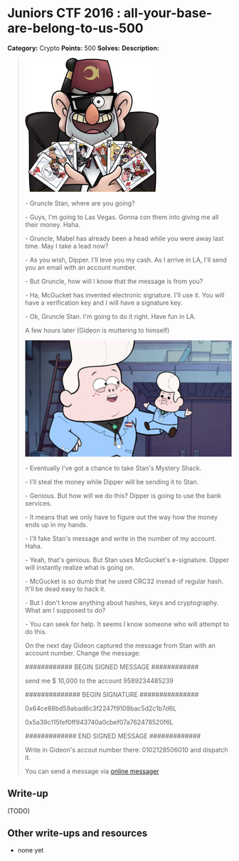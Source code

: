 # Juniors CTF 2016 : all-your-base-are-belong-to-us-500

**Category:** Crypto
**Points:** 500
**Solves:**
**Description:**

> ![Description Image](all-your-base-are-belong-to-us-desc-0.jpg)
>
> \- Gruncle Stan, where are you going?
>
> \- Guys, I'm going to Las Vegas. Gonna con them into giving me all their money. Haha.
>
> \- Gruncle, Mabel has already been a head while you were away last time. May I take a lead now?
>
> \- As you wish, Dipper. I'll leve you my cash. As I arrive in LA, I'll send you an email with an account number.
>
> \- But Gruncle, how will I know that the message is from you?
>
> \- Ha, McGucket has invented electronic signature. I'll use it. You will have a verification key and I will have a signature key.
>
> \- Ok, Gruncle Stan. I'm going to do it right. Have fun in LA.
>
> A few hours later (Gideon is muttering to himself)
>
> ![Description Image](all-your-base-are-belong-to-us-desc-1.jpg)
>
> \- Eventually I've got a chance to take Stan's Mystery Shack.
>
> \- I'll steal the money while Dipper will be sending it to Stan.
>
> \- Genious. But how will we do this? Dipper is going to use the bank services.
>
> \- It means that we only have to figure out the way how the money ends up in my hands.
>
> \- I'll fake Stan's message and write in the number of my account. Haha.
>
> \- Yeah, that's genious. But Stan uses McGucket's e-signature. Dipper will instantly realize what is going on.
>
> \- McGucket is so dumb that he used CRC32 insead of regular hash. It'll be dead easy to hack it.
>
> \- But I don't know anything about hashes, keys and cryptography. What am I supposed to do?
>
> \- You can seek for help. It seems I know someone who will attempt to do this.
>
> On the next day Gideon captured the message from Stan with an account number. Change the message:
>
> ############ BEGIN SIGNED MESSAGE ############
>
> send me $ 10,000 to the account 9589234485239
>
> ############## BEGIN SIGNATURE ###############
>
> 0x64ce88bd59abad6c3f2247f9109bac5d2c1b7d6L
>
> 0x5a39c115fef0ff943740a0cbef07a762478520f6L
>
> ############# END SIGNED MESSAGE #############
>
> Write in Gideon's accout number there: 0102128506010 and dispatch it.
>
> You can send a message via [online messager](10.0.212.239:33636)

## Write-up

(TODO)

## Other write-ups and resources

* none yet
